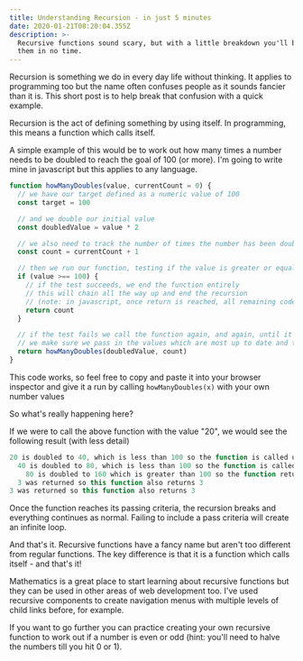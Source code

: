 ```yaml
---
title: Understanding Recursion - in just 5 minutes
date: 2020-01-21T08:20:04.355Z
description: >-
  Recursive functions sound scary, but with a little breakdown you'll be using
  them in no time.
---
```

Recursion is something we do in every day life without thinking. It applies to programming too but the name often confuses people as it sounds fancier than it is. This short post is to help break that confusion with a quick example.

Recursion is the act of defining something by using itself. In programming, this means a function which calls itself.



A simple example of this would be to work out how many times a number needs to be doubled to reach the goal of 100 (or more). I'm going to write mine in javascript but this applies to any language.

```js
function howManyDoubles(value, currentCount = 0) {
  // we have our target defined as a numeric value of 100
  const target = 100

  // and we double our initial value
  const doubledValue = value * 2

  // we also need to track the number of times the number has been doubled
  const count = currentCount + 1

  // then we run our function, testing if the value is greater or equal to our target
  if (value >== 100) {
    // if the test succeeds, we end the function entirely
    // this will chain all the way up and end the recursion
    // (note: in javascript, once return is reached, all remaining code is ignored)
    return count
  }

  // if the test fails we call the function again, and again, until it passes.
  // we make sure we pass in the values which are most up to date and to return the result of the function so that once the recursion has been broken, the result gets passed all the way back to the top.
  return howManyDoubles(doubledValue, count)
}
```
This code works, so feel free to copy and paste it into your browser inspector and give it a run by calling `howManyDoubles(x)` with your own number values


So what's really happening here?

If we were to call the above function with the value "20", we would see the following result (with less detail)

```js
20 is doubled to 40, which is less than 100 so the function is called using 40
  40 is doubled to 80, which is less than 100 so the function is called using 80
    80 is doubled to 160 which is greater than 100 so the function returns a count of 3
  3 was returned so this function also returns 3
3 was returned so this function also returns 3
```

Once the function reaches its passing criteria, the recursion breaks and everything continues as normal. Failing to include a pass criteria will create an infinite loop.

And that's it. Recursive functions have a fancy name but aren't too different from regular functions. The key difference is that it is a function which calls itself - and that's it!


Mathematics is a great place to start learning about recursive functions but they can be used in other areas of web development too. I've used recursive components to create navigation menus with multiple levels of child links before, for example.

If you want to go further you can practice creating your own recursive function to work out if a number is even or odd (hint: you'll need to halve the numbers till you hit 0 or 1).
